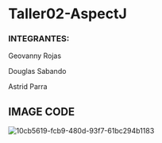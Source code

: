 # Taller02-AspectJ
### INTEGRANTES: 

Geovanny Rojas

Douglas Sabando

Astrid Parra


## IMAGE CODE 

![10cb5619-fcb9-480d-93f7-61bc294b1183](https://user-images.githubusercontent.com/57502987/97615521-66efd480-19e9-11eb-841b-06110d73c4bd.jpg)
